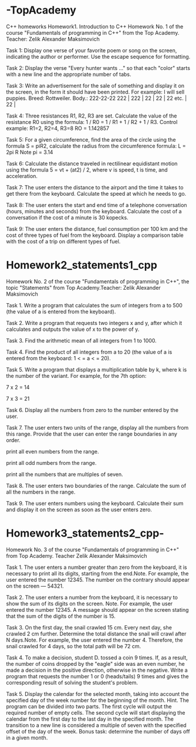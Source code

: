 # -TopAcademy
C++ homeworks
Homework1. Introduction to C++
Homework No. 1 of the course "Fundamentals of programming in C++" from the Top Academy. Teacher: Zelik Alexander Maksimovich

Task 1: Display one verse of your favorite poem or song on the screen, indicating the author or performer. Use the escape sequence for formatting.

Task 2: Display the verse "Every hunter wants ..." so that each "color" starts with a new line and the appropriate number of tabs.

Task 3: Write an advertisement for the sale of something and display it on the screen, in the form it should have been printed. For example: I will sell puppies. Breed: Rottweiler. Body.: 222-22-22 222 | 222 | 22 | 22 | 22 etc. | 22 |

Task 4: Three resistances R1, R2, R3 are set. Calculate the value of the resistance R0 using the formula: 1 / R0 = 1 / R1 + 1 / R2 + 1 / R3. Control example: R1=2, R2=4, R3=8 RO = 1.142857

Task 5: For a given circumference, find the area of the circle using the formula S = piR2, calculate the radius from the circumference formula: L = 2pi R Note pi = 3.14

Task 6: Calculate the distance traveled in rectilinear equidistant motion using the formula 5 = vt + (at2) / 2, where ѵ is speed, t is time, and acceleration.

Task 7: The user enters the distance to the airport and the time it takes to get there from the keyboard. Calculate the speed at which he needs to go.

Task 8: The user enters the start and end time of a telephone conversation (hours, minutes and seconds) from the keyboard. Calculate the cost of a conversation if the cost of a minute is 30 kopecks.

Task 9: The user enters the distance, fuel consumption per 100 km and the cost of three types of fuel from the keyboard. Display a comparison table with the cost of a trip on different types of fuel.
# Homework2_statements1_cpp
Homework No. 2 of the course "Fundamentals of programming in C++", the topic "Statements" from Top Academy.Teacher: Zelik Alexander Maksimovich

Task 1. Write a program that calculates the sum of integers from a to 500 (the value of a is entered from the keyboard).

Task 2. Write a program that requests two integers x and y, after which it calculates and outputs the value of x to the power of y.

Task 3. Find the arithmetic mean of all integers from 1 to 1000.

Task 4. Find the product of all integers from a to 20 (the value of a is entered from the keyboard: 1 < = a < = 20).

Task 5. Write a program that displays a multiplication table by k, where k is the number of the variant. For example, for the 7th option:

7 x 2 = 14

7 x 3 = 21

Task 6. Display all the numbers from zero to the number entered by the user.

Task 7. The user enters two units of the range, display all the numbers from this range. Provide that the user can enter the range boundaries in any order.

print all even numbers from the range.

print all odd numbers from the range.

print all the numbers that are multiples of seven.

Task 8. The user enters two boundaries of the range. Calculate the sum of all the numbers in the range.

Task 9. The user enters numbers using the keyboard. Calculate their sum and display it on the screen as soon as the user enters zero.
# Homework3_statements2_cpp-
Homework No. 3 of the course "Fundamentals of programming in C++" from Top Academy. Teacher Zelik Alexander Maksimovich

Task 1. The user enters a number greater than zero from the keyboard, it is necessary to print all its digits, starting from the end.Note. For example, the user entered the number 12345. The number on the contrary should appear on the screen — 54321.

Task 2. The user enters a number from the keyboard, it is necessary to show the sum of its digits on the screen. Note. For example, the user entered the number 12345. A message should appear on the screen stating that the sum of the digits of the number is 15.

Task 3. On the first day, the snail crawled 15 cm. Every next day, she crawled 2 cm further. Determine the total distance the snail will crawl after N days.Note. For example, the user entered the number 4. Therefore, the snail crawled for 4 days, so the total path will be 72 cm.

Task 4. To make a decision, student D. tossed a coin 9 times. If, as a result, the number of coins dropped by the "eagle" side was an even number, he made a decision in the positive direction, otherwise in the negative. Write a program that requests the number 1 or 0 (heads/tails) 9 times and gives the corresponding result of solving the student's problem.

Task 5. Display the calendar for the selected month, taking into account the specified day of the week number for the beginning of the month. Hint. The program can be divided into two parts. The first cycle will output the required number of empty cells. The second cycle will start displaying the calendar from the first day to the last day in the specified month. The transition to a new line is considered a multiple of seven with the specified offset of the day of the week. Bonus task: determine the number of days off in a given month.

